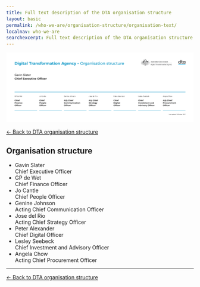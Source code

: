 ```yaml
---
title: Full text description of the DTA organisation structure
layout: basic
permalink: /who-we-are/organisation-structure/organisation-text/
localnav: who-we-are
searchexcerpt: Full text description of the DTA organisation structure as on 18 October 2017.
---
```


![Thumbnail of the DTA organisation structure](/images/DTA_Orgchart_2017_October.png)

[&larr; Back to DTA organisation structure](/who-we-are/organisation-structure/)

## Organisation structure

<ul class="list-highlighted">
  <li>
    <span>Gavin Slater </span><br>Chief Executive Officer
  </li>
  <li>
    <span>GP de Wet </span><br>Chief Finance Officer
  </li>
  <li>
    <span>Jo Cantle </span><br>Chief People Officer
  </li>
  <li>
    <span>Genine Johnson </span><br>Acting Chief Communication Officer
  </li>
  <li>
    <span>Jose del Rio </span><br>Acting Chief Strategy Officer
  </li>
  <li>
    <span>Peter Alexander </span><br>Chief Digital Officer
  </li>
  <li>
    <span>Lesley Seebeck </span><br>Chief Investment and Advisory Officer
  </li>
  <li>
    <span>Angela Chow </span><br>Acting Chief Procurement Officer
  </li>
</ul>

<hr />

[&larr; Back to DTA organisation structure](/who-we-are/organisation-structure/)

